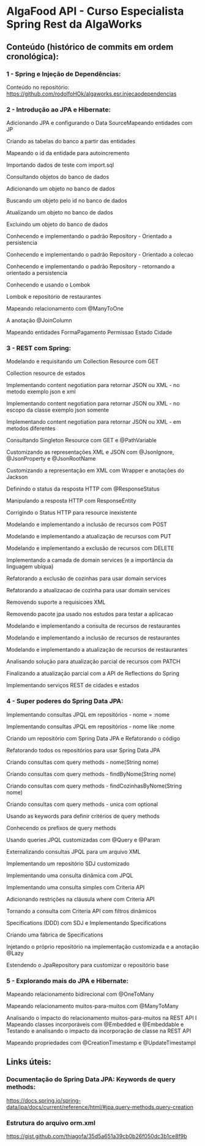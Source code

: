 # AlgaFood API - Curso Especialista Spring Rest da AlgaWorks

## Conteúdo (histórico de commits em ordem cronológica):

### 1 - Spring e Injeção de Dependências:

Conteúdo no repositório: https://github.com/rodolfoHOk/algaworks.esr.injecaodependencias

### 2 - Introdução ao JPA e Hibernate:

Adicionando JPA e configurando o Data SourceMapeando entidades com JP


Criando as tabelas do banco a partir das entidades

Mapeando o id da entidade para autoincremento

Importando dados de teste com import.sql

Consultando objetos do banco de dados

Adicionando um objeto no banco de dados

Buscando um objeto pelo id no banco de dados

Atualizando um objeto no banco de dados

Excluindo um objeto do banco de dados

Conhecendo e implementando o padrão Repository - Orientado a persistencia

Conhecendo e implementando o padrão Repository - Orientado a colecao

Conhecendo e implementando o padrão Repository - retornando a orientado a persistencia

Conhecendo e usando o Lombok

Lombok e repositório de restaurantes

Mapeando relacionamento com @ManyToOne

A anotação @JoinColumn

Mapeando entidades FormaPagamento Permissao Estado Cidade


### 3 - REST com Spring:


Modelando e requisitando um Collection Resource com GET

Collection resource de estados

Implementando content negotiation para retornar JSON ou XML - no metodo exemplo json e xml

Implementando content negotiation para retornar JSON ou XML - no escopo da classe exemplo json somente

Implementando content negotiation para retornar JSON ou XML - em metodos diferentes

Consultando Singleton Resource com GET e @PathVariable

Customizando as representações XML e JSON com @JsonIgnore, @JsonProperty e @JsonRootName

Customizando a representação em XML com Wrapper e anotações do Jackson

Definindo o status da resposta HTTP com @ResponseStatus

Manipulando a resposta HTTP com ResponseEntity

Corrigindo o Status HTTP para resource inexistente

Modelando e implementando a inclusão de recursos com POST

Modelando e implementando a atualização de recursos com PUT

Modelando e implementando a exclusão de recursos com DELETE

Implementando a camada de domain services (e a importância da linguagem ubíqua)

Refatorando a exclusão de cozinhas para usar domain services

Refatorando a atualizacao de cozinha para usar domain services

Removendo suporte a requisicoes XML

Removendo pacote jpa usado nos estudos para testar a aplicacao

Modelando e implementando a consulta de recursos de restaurantes

Modelando e implementando a inclusão de recursos de restaurantes

Modelando e implementando a atualização de recursos de restaurantes

Analisando solução para atualização parcial de recursos com PATCH

Finalizando a atualização parcial com a API de Reflections do Spring

Implementando serviços REST de cidades e estados

### 4 - Super poderes do Spring Data JPA:

Implementando consultas JPQL em repositórios - nome = :nome

Implementando consultas JPQL em repositórios - nome like :nome

Criando um repositório com Spring Data JPA e Refatorando o código

Refatorando todos os repositórios para usar Spring Data JPA

Criando consultas com query methods - nome(String nome)

Criando consultas com query methods - findByNome(String nome)

Criando consultas com query methods - findCozinhasByNome(String nome)

Criando consultas com query methods - unica com optional

Usando as keywords para definir critérios de query methods

Conhecendo os prefixos de query methods

Usando queries JPQL customizadas com @Query e @Param

Externalizando consultas JPQL para um arquivo XML

Implementando um repositório SDJ customizado

Implementando uma consulta dinâmica com JPQL

Implementando uma consulta simples com Criteria API

Adicionando restrições na cláusula where com Criteria API

Tornando a consulta com Criteria API com filtros dinâmicos

Specifications (DDD) com SDJ e Implementando Specifications

Criando uma fábrica de Specifications

Injetando o próprio repositório na implementação customizada e a anotação @Lazy

Estendendo o JpaRepository para customizar o repositório base


### 5 - Explorando mais do JPA e Hibernate:

Mapeando relacionamento bidirecional com @OneToMany

Mapeando relacionamento muitos-para-muitos com @ManyToMany

Analisando o impacto do relacionamento muitos-para-muitos na REST API
I
Mapeando classes incorporáveis com @Embedded e @Embeddable
e
Testando e analisando o impacto da incorporação de classe na REST API


Mapeando propriedades com @CreationTimestamp e @UpdateTimestampI


## Links úteis: 

### Documentação do Spring Data JPA: Keywords de query methods:

https://docs.spring.io/spring-data/jpa/docs/current/reference/html/#jpa.query-methods.query-creation

### Estrutura do arquivo orm.xml

https://gist.github.com/thiagofa/35d5a651a39cb0b26f050dc3b1ce8f9b